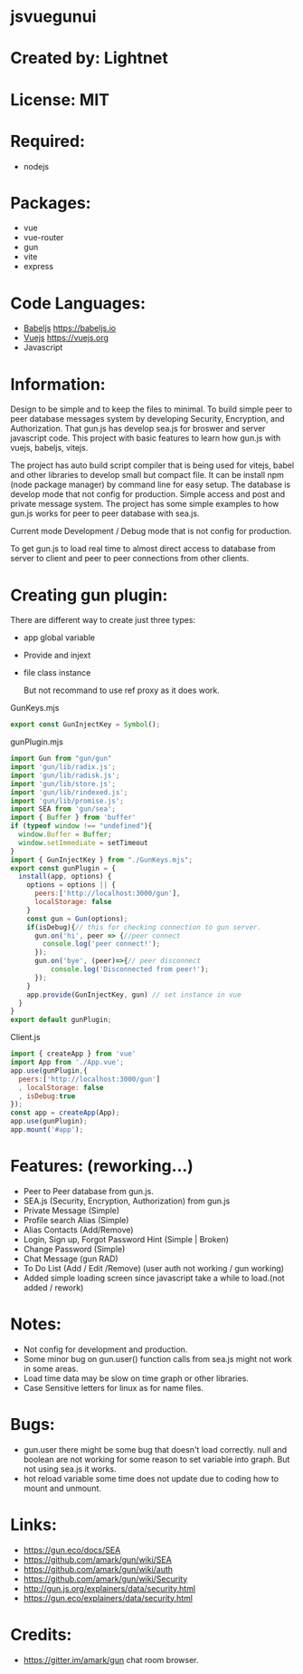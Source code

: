 # jsvuegunui

# Created by: Lightnet

# License: MIT

# Required:
 * nodejs

# Packages:
  - vue
  - vue-router
  - gun
  - vite
  - express

# Code Languages:
 * [Babeljs](https://babeljs.io/) https://babeljs.io
 * [Vuejs](https://vuejs.org/)  https://vuejs.org
 * Javascript

# Information:
  Design to be simple and to keep the files to minimal. To build simple peer to peer database messages system by developing Security, Encryption, and Authorization. That gun.js has develop sea.js for broswer and server javascript code. This project with basic features to learn how gun.js with vuejs, babeljs, vitejs.

  The project has auto build script compiler that is being used for vitejs, babel and other libraries to develop small but compact file. It can be install npm (node package manager) by command line for easy setup. The database is develop mode that not config for production. Simple access and post and private message system. The project has some simple examples to how gun.js works for peer to peer database with sea.js.

  Current mode Development / Debug mode that is not config for production.

  To get gun.js to load real time to almost direct access to database from server to client and peer to peer connections from other clients.

# Creating gun plugin:
  There are different way to create just three types:
- app global variable 
- Provide and injext
- file class instance

  But not recommand to use ref proxy as it does work.

GunKeys.mjs
```js
export const GunInjectKey = Symbol();
```


gunPlugin.mjs
```js
import Gun from "gun/gun"
import 'gun/lib/radix.js';
import 'gun/lib/radisk.js';
import 'gun/lib/store.js';
import 'gun/lib/rindexed.js';
import 'gun/lib/promise.js';
import SEA from 'gun/sea';
import { Buffer } from 'buffer'
if (typeof window !== "undefined"){
  window.Buffer = Buffer;
  window.setImmediate = setTimeout
}
import { GunInjectKey } from "./GunKeys.mjs";
export const gunPlugin = {
  install(app, options) {
    options = options || {
      peers:['http://localhost:3000/gun'],
      localStorage: false
    }
    const gun = Gun(options);
    if(isDebug){// this for checking connection to gun server.
      gun.on('hi', peer => {//peer connect
        console.log('peer connect!');
      });
      gun.on('bye', (peer)=>{// peer disconnect
          console.log('Disconnected from peer!');
      });
    }
    app.provide(GunInjectKey, gun) // set instance in vue
  }
}
export default gunPlugin;
```

Client.js
```js
import { createApp } from 'vue'
import App from './App.vue';
app.use(gunPlugin,{
  peers:['http://localhost:3000/gun']
  , localStorage: false
  , isDebug:true
});
const app = createApp(App);
app.use(gunPlugin);
app.mount('#app');
```

# Features: (reworking...)
 * Peer to Peer database from gun.js.
 * SEA.js (Security, Encryption, Authorization) from gun.js
 * Private Message (Simple)
 * Profile search Alias (Simple)
 * Alias Contacts (Add/Remove)
 * Login, Sign up, Forgot Password Hint (Simple | Broken)
 * Change Password (Simple)
 * Chat Message (gun RAD)
 * To Do List (Add / Edit /Remove) (user auth not working / gun working)
 * Added simple loading screen since javascript take a while to load.(not added / rework)

# Notes:
 * Not config for development and production.
 * Some minor bug on gun.user() function calls from sea.js might not work in some areas.
 * Load time data may be slow on time graph or other libraries.
 * Case Sensitive letters for linux as for name files.

# Bugs:
 * gun.user there might be some bug that doesn't load correctly. null and boolean are not working for some reason to set variable into graph. But not using sea.js it works.
 * hot reload variable some time does not update due to coding how to mount and unmount.

# Links:
 * https://gun.eco/docs/SEA
 * https://github.com/amark/gun/wiki/SEA
 * https://github.com/amark/gun/wiki/auth
 * https://github.com/amark/gun/wiki/Security
 * http://gun.js.org/explainers/data/security.html
 * https://gun.eco/explainers/data/security.html

# Credits:
 * https://gitter.im/amark/gun chat room browser.